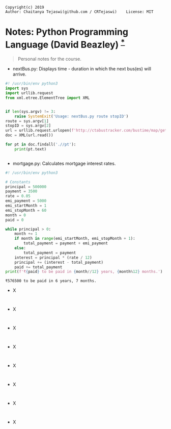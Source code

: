     Copyright(c) 2019
    Author: Chaitanya Tejaswi(github.com / CRTejaswi)    License: MIT

# Notes: Python Programming Language (David Beazley) <sup>[\*](https://www.oreilly.com/library/view/python-programming-language/9780134217314/)</sup>
> Personal notes for the course.

- nextBus.py: Displays time - duration in which   the next bus(es) will arrive.

``` py
#! /usr/bin/env python3
import sys
import urllib.request
from xml.etree.ElementTree import XML


if len(sys.argv) != 3:
    raise SystemExit('Usage: nextBus.py route stopID')
route = sys.argv[1]
stopID = sys.argv[2]
url = urllib.request.urlopen(f'http://ctabustracker.com/bustime/map/getStopPredictions.jsp?stop={stopID}&route={route}')
doc = XML(url.read())

for pt in doc.findall('.//pt'):
    print(pt.text)
```
```

```

- mortgage.py: Calculates mortgage interest rates.

``` py
#! /usr/bin/env python3

# Constants
principal = 500000
payment = 3500
rate = 0.05
emi_payment = 5000
emi_startMonth = 1
emi_stopMonth = 60
month = 0
paid = 0

while principal > 0:
    month += 1
    if month in range(emi_startMonth, emi_stopMonth + 1):
        total_payment = payment + emi_payment
    else:
        total_payment = payment
    interest = principal * (rate / 12)
    principal += (interest - total_payment)
    paid += total_payment
print(f'₹{paid} to be paid in {month//12} years, {month%12} months.')
```
```
₹576500 to be paid in 6 years, 7 months.
```

- X

``` py
```
```
```

- X

``` py
```
```
```

- X

``` py
```
```
```

- X

``` py
```
```
```

- X

``` py
```
```
```

- X

``` py
```
```
```

- X

``` py
```
```
```

- X

``` py
```
```
```
